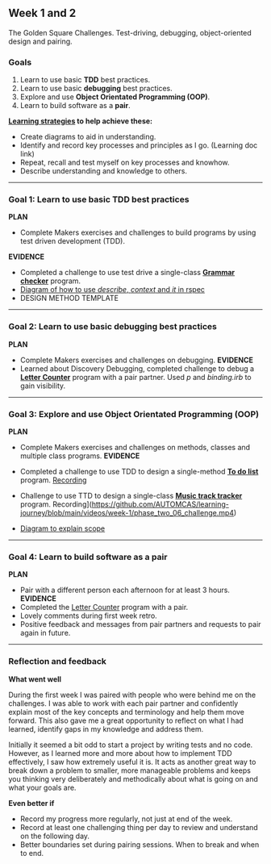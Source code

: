 ## Week 1 and 2
The Golden Square Challenges.
Test-driving, debugging, object-oriented design and pairing.

### Goals
1. Learn to use basic **TDD** best practices.
2. Learn to use basic **debugging** best practices.
3. Explore and use **Object Orientated Programming (OOP)**.
4. Learn to build software as a **pair**.

**[Learning strategies](https://github.com/AUTOMCAS/learning-journey/tree/main/learning-strategies) to help achieve these:**
- Create diagrams to aid in understanding.
- Identify and record key processes and principles as I go. (Learning doc link)
- Repeat, recall and test myself on key processes and knowhow.
- Describe understanding and knowledge to others.

--------------------------

### Goal 1: Learn to use basic **TDD** best practices
**PLAN**
- Complete Makers exercises and challenges to build programs by using test driven development (TDD).

**EVIDENCE**
- Completed a challenge to use test drive a single-class **[Grammar checker](https://github.com/AUTOMCAS/makers-projects/tree/main/week-1/phase-two/05_test_drive_a_class/challenge)** program. 
- [Diagram of how to use *describe*, *context* and *it* in rspec](https://github.com/AUTOMCAS/learning-journey/blob/main/diagrams/rspec-basics.jpg)
- DESIGN METHOD TEMPLATE 

--------------------------


### Goal 2: Learn to use basic **debugging** best practices
**PLAN**
- Complete Makers exercises and challenges on debugging.
**EVIDENCE**
- Learned about Discovery Debugging, completed challenge to debug a **[Letter Counter](https://github.com/AUTOMCAS/makers-projects/tree/main/week-1/phase-two/07_intermezzo_debugging_2)** program with a pair partner. Used *p* and *binding.irb* to gain visibility. 

--------------------------
### Goal 3: Explore and use **Object Orientated Programming (OOP)**
**PLAN**
- Complete Makers exercises and challenges on methods, classes and multiple class programs.
**EVIDENCE**
- Completed a challenge to use TDD to design a single-method **[To do list](https://github.com/AUTOMCAS/makers-projects/tree/main/week-1/phase-two/03_design_a_single_method/challenge)** program. [Recording](https://github.com/AUTOMCAS/learning-journey/blob/main/videos/week-1/phase_two_03_challenge.mp4)

- Challenge to use TTD to design a single-class **[Music track tracker](https://github.com/AUTOMCAS/makers-projects/tree/main/week-1/phase-two/06_design_a_class/challenge)** program. Recording](https://github.com/AUTOMCAS/learning-journey/blob/main/videos/week-1/phase_two_06_challenge.mp4)
- [Diagram to explain scope](https://github.com/AUTOMCAS/learning-journey/blob/main/diagrams/scope.png)

--------------------------
### Goal 4: Learn to build software as a **pair**
**PLAN**
- Pair with a different person each afternoon for at least 3 hours.
**EVIDENCE**
- Completed the [Letter Counter](https://github.com/AUTOMCAS/makers-projects/tree/main/week-1/phase-two/07_intermezzo_debugging_2) program with a pair.
- Lovely comments during first week retro.
- Positive feedback and messages from pair partners and requests to pair again in future.
--------------------------

### Reflection and feedback

**What went well**

During the first week I was paired with people who were behind me on the challenges. I was able to work with each pair partner and confidently explain most of the key concepts and terminology and help them move forward. This also gave me a great opportunity to reflect on what I had learned, identify gaps in my knowledge and address them.

Initially it seemed a bit odd to start a project by writing tests and no code. However, as I learned more and more about how to implement TDD effectively, I saw how extremely useful it is. It acts as another great way to break down a problem to smaller, more manageable problems and keeps you thinking very deliberately and methodically about what is going on and what your goals are.

**Even better if**
- Record my progress more regularly, not just at end of the week.
- Record at least one challenging thing per day to review and understand on the following day.
- Better boundaries set during pairing sessions. When to break and when to end.
